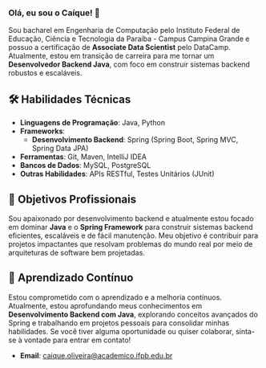 ### Olá, eu sou o Caíque! 👋

Sou bacharel em Engenharia de Computação pelo Instituto Federal de Educação, Ciência e Tecnologia da Paraíba - Campus Campina Grande e possuo a certificação de **Associate Data Scientist** pelo DataCamp. Atualmente, estou em transição de carreira para me tornar um **Desenvolvedor Backend Java**, com foco em construir sistemas backend robustos e escaláveis.

## 🛠️ Habilidades Técnicas

- **Linguagens de Programação**: Java, Python
- **Frameworks**: 
  - **Desenvolvimento Backend**: Spring (Spring Boot, Spring MVC, Spring Data JPA)
- **Ferramentas**: Git, Maven, IntelliJ IDEA
- **Bancos de Dados**: MySQL, PostgreSQL
- **Outras Habilidades**: APIs RESTful, Testes Unitários (JUnit)

## 🎯 Objetivos Profissionais

Sou apaixonado por desenvolvimento backend e atualmente estou focado em dominar **Java** e o **Spring Framework** para construir sistemas backend eficientes, escaláveis e de fácil manutenção. Meu objetivo é contribuir para projetos impactantes que resolvam problemas do mundo real por meio de arquiteturas de software bem projetadas.

## 🌱 Aprendizado Contínuo

Estou comprometido com o aprendizado e a melhoria contínuos. Atualmente, estou aprofundando meus conhecimentos em **Desenvolvimento Backend com Java**, explorando conceitos avançados do Spring e trabalhando em projetos pessoais para consolidar minhas habilidades. Se você tiver alguma oportunidade ou quiser colaborar, sinta-se à vontade para entrar em contato!

- **Email**: caique.oliveira@academico.ifpb.edu.br

